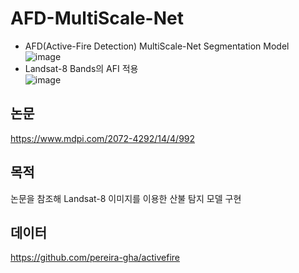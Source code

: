 # AFD-MultiScale-Net
- AFD(Active-Fire Detection) MultiScale-Net Segmentation Model
 ![image](https://github.com/AIKONG2024/AFD-MultiScale-Net/assets/154941894/bcadcf51-d3b4-45c4-bf50-a7ce8c476ec4)
- Landsat-8 Bands의 AFI 적용  
 ![image](https://github.com/AIKONG2024/AFD-MultiScale-Net/assets/154941894/b5b11c07-b907-4c44-87c5-e740a219a998)

## 논문 
https://www.mdpi.com/2072-4292/14/4/992

## 목적  
논문을 참조해 Landsat-8 이미지를 이용한 산불 탐지 모델 구현

## 데이터  
https://github.com/pereira-gha/activefire
